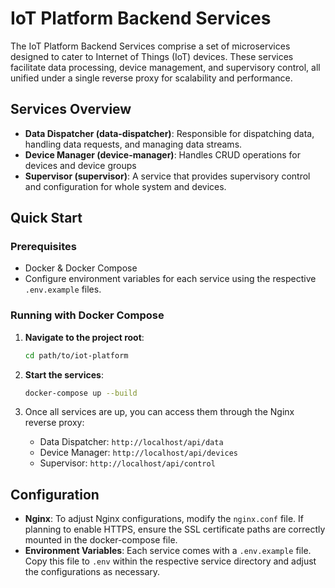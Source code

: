 # IoT Platform Backend Services

The IoT Platform Backend Services comprise a set of microservices designed to cater to Internet of Things (IoT) devices. These services facilitate data processing, device management, and supervisory control, all unified under a single reverse proxy for scalability and performance.

## Services Overview

- **Data Dispatcher (data-dispatcher)**: Responsible for dispatching data, handling data requests, and managing data streams.
- **Device Manager (device-manager)**: Handles CRUD operations for devices and device groups
- **Supervisor (supervisor)**: A service that provides supervisory control and configuration for whole system and devices.

## Quick Start

### Prerequisites

- Docker & Docker Compose
- Configure environment variables for each service using the respective `.env.example` files.

### Running with Docker Compose

1. **Navigate to the project root**:

   ```bash
   cd path/to/iot-platform
   ```

2. **Start the services**:

   ```bash
   docker-compose up --build
   ```

3. Once all services are up, you can access them through the Nginx reverse proxy:

   - Data Dispatcher: `http://localhost/api/data`
   - Device Manager: `http://localhost/api/devices`
   - Supervisor: `http://localhost/api/control`

## Configuration

- **Nginx**: To adjust Nginx configurations, modify the `nginx.conf` file. If planning to enable HTTPS, ensure the SSL certificate paths are correctly mounted in the docker-compose file.
- **Environment Variables**: Each service comes with a `.env.example` file. Copy this file to `.env` within the respective service directory and adjust the configurations as necessary.